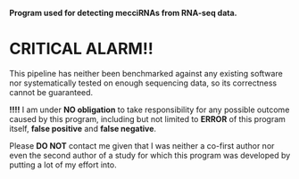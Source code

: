 __Program used for detecting mecciRNAs from RNA-seq data.__
# CRITICAL ALARM!!
This pipeline has neither been benchmarked against any existing software nor systematically tested on enough sequencing data, so its correctness cannot be guaranteed.  

__!!!!__ I am under **NO obligation** to take responsibility for any possible outcome caused by this program, including but not limited to **ERROR** of this program itself, **false positive** and **false negative**.

Please __DO NOT__ contact me given that I was neither a co-first author nor even the second author of a study for which this program was developed by putting a lot of my effort into. 
